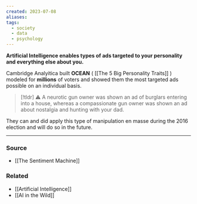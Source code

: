 ```yaml
---
created: 2023-07-08
aliases: 
tags:
  - society
  - data
  - psychology
---
```

**Artificial Intelligence enables types of ads targeted to your personality and everything else about you.**

Cambridge Analyitica built **OCEAN** ( [[The 5 Big Personality Traits]] ) modeled for **millions** of voters and showed them the most targeted ads possible on an individual basis. 

> [!tldr] ⚠️ A neurotic gun owner was shown an ad of burglars entering into a house, whereas a compassionate gun owner was shown an ad about nostalgia and hunting with your dad.

They can and did apply this type of manipulation en masse during the 2016 election and will do so in the future.

---

### Source
- [[The Sentiment Machine]]

### Related
- [[Artificial Intelligence]] 
- [[AI in the Wild]]
